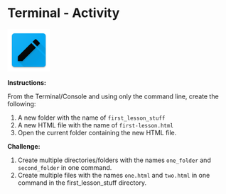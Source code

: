 # Terminal - Activity

![Terminal](../../../.gitbook/assets/activity.png)

**Instructions:**

From the Terminal/Console and using only the command line, create the following:

1. A new folder with the name of `first_lesson_stuff`
2. A new HTML file with the name of `first-lesson.html`
3. Open the current folder containing the new HTML file.

**Challenge:**

1. Create multiple directories/folders with the names `one_folder` and `second_folder` in one command.
2. Create multiple files with the names `one.html` and `two.html` in one command in the first\_lesson\_stuff directory.

